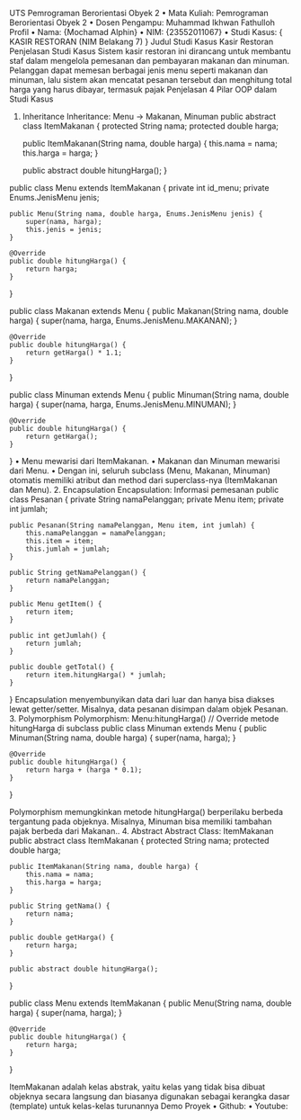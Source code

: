 UTS Pemrograman Berorientasi Obyek 2
•	Mata Kuliah: Pemrograman Berorientasi Obyek 2
•	Dosen Pengampu: Muhammad Ikhwan Fathulloh
Profil
•	Nama: {Mochamad Alphin}
•	NIM: {23552011067}
•	Studi Kasus: { KASIR RESTORAN (NIM Belakang 7) }
Judul Studi Kasus
Kasir Restoran
Penjelasan Studi Kasus
Sistem kasir restoran ini dirancang untuk membantu staf dalam mengelola pemesanan dan pembayaran makanan dan minuman. Pelanggan dapat memesan berbagai jenis menu seperti makanan dan minuman, lalu sistem akan mencatat pesanan tersebut dan menghitung total harga yang harus dibayar, termasuk pajak 
 Penjelasan 4 Pilar OOP dalam Studi Kasus
1. Inheritance
Inheritance: Menu -> Makanan, Minuman
public abstract class ItemMakanan {
    protected String nama;
    protected double harga;

    public ItemMakanan(String nama, double harga) {
        this.nama = nama;
        this.harga = harga;
    }

    public abstract double hitungHarga();
}

public class Menu extends ItemMakanan {
    private int id_menu;
    private Enums.JenisMenu jenis;

    public Menu(String nama, double harga, Enums.JenisMenu jenis) {
        super(nama, harga);
        this.jenis = jenis;
    }

    @Override
    public double hitungHarga() {
        return harga;
    }
}

public class Makanan extends Menu {
    public Makanan(String nama, double harga) {
        super(nama, harga, Enums.JenisMenu.MAKANAN);
    }

    @Override
    public double hitungHarga() {
        return getHarga() * 1.1;
    }
}

public class Minuman extends Menu {
    public Minuman(String nama, double harga) {
        super(nama, harga, Enums.JenisMenu.MINUMAN);
    }

    @Override
    public double hitungHarga() {
        return getHarga();
    }
}
•	Menu mewarisi dari ItemMakanan.
•	Makanan dan Minuman mewarisi dari Menu.
•	Dengan ini, seluruh subclass (Menu, Makanan, Minuman) otomatis memiliki atribut dan method dari superclass-nya (ItemMakanan dan Menu).
2. Encapsulation
Encapsulation: Informasi pemesanan
public class Pesanan {
    private String namaPelanggan;
    private Menu item;
    private int jumlah;

    public Pesanan(String namaPelanggan, Menu item, int jumlah) {
        this.namaPelanggan = namaPelanggan;
        this.item = item;
        this.jumlah = jumlah;
    }

    public String getNamaPelanggan() {
        return namaPelanggan;
    }

    public Menu getItem() {
        return item;
    }

    public int getJumlah() {
        return jumlah;
    }

    public double getTotal() {
        return item.hitungHarga() * jumlah;
    }
}
Encapsulation menyembunyikan data dari luar dan hanya bisa diakses lewat getter/setter. Misalnya, data pesanan disimpan dalam objek Pesanan.	
3. Polymorphism
Polymorphism: Menu:hitungHarga()
// Override metode hitungHarga di subclass
public class Minuman extends Menu {
    public Minuman(String nama, double harga) {
        super(nama, harga);
    }

    @Override
    public double hitungHarga() {
        return harga + (harga * 0.1);
    }
}

Polymorphism memungkinkan metode hitungHarga() berperilaku berbeda tergantung pada objeknya. Misalnya, Minuman bisa memiliki tambahan pajak berbeda dari Makanan..
4. Abstract
Abstract Class: ItemMakanan
public abstract class ItemMakanan {
    protected String nama;
    protected double harga;

    public ItemMakanan(String nama, double harga) {
        this.nama = nama;
        this.harga = harga;
    }

    public String getNama() {
        return nama;
    }

    public double getHarga() {
        return harga;
    }

    public abstract double hitungHarga();
}

public class Menu extends ItemMakanan {
    public Menu(String nama, double harga) {
        super(nama, harga);
    }

    @Override
    public double hitungHarga() {
        return harga;
    }
}

ItemMakanan adalah kelas abstrak, yaitu kelas yang tidak bisa dibuat objeknya secara langsung dan biasanya digunakan sebagai kerangka dasar (template) untuk kelas-kelas turunannya
Demo Proyek
•	Github: 
•	Youtube: 

